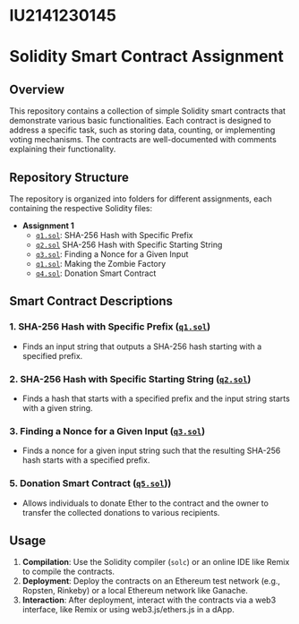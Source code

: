 # IU2141230145
# Solidity Smart Contract Assignment

## Overview
This repository contains a collection of simple Solidity smart contracts that demonstrate various basic functionalities. Each contract is designed to address a specific task, such as storing data, counting, or implementing voting mechanisms. The contracts are well-documented with comments explaining their functionality.

## Repository Structure
The repository is organized into folders for different assignments, each containing the respective Solidity files:

- **Assignment 1**
  - [`q1.sol`](q1.sol): SHA-256 Hash with Specific Prefix
  - [`q2.sol`](q2.sol) SHA-256 Hash with Specific Starting String
  - [`q3.sol`](q3.sol): Finding a Nonce for a Given Input
  - [`q1.sol`](q1.sol): Making the Zombie Factory
  - [`q4.sol`](q4.sol): Donation Smart Contract

## Smart Contract Descriptions

### 1. **SHA-256 Hash with Specific Prefix ([`q1.sol`](q1.sol))**
   - Finds an input string that outputs a SHA-256 hash starting with a specified prefix.

### 2. **SHA-256 Hash with Specific Starting String ([`q2.sol`](q2.sol))**
   - Finds a hash that starts with a specified prefix and the input string starts with a given string.

### 3. **Finding a Nonce for a Given Input ([`q3.sol`](q3.sol))**
   - Finds a nonce for a given input string such that the resulting SHA-256 hash starts with a specified prefix.

### 5. **Donation Smart Contract ([`q5.sol`](q5.sol)))**
   - Allows individuals to donate Ether to the contract and the owner to transfer the collected donations to various recipients.

## Usage

1. **Compilation**: Use the Solidity compiler (`solc`) or an online IDE like Remix to compile the contracts.
2. **Deployment**: Deploy the contracts on an Ethereum test network (e.g., Ropsten, Rinkeby) or a local Ethereum network like Ganache.
3. **Interaction**: After deployment, interact with the contracts via a web3 interface, like Remix or using web3.js/ethers.js in a dApp.
